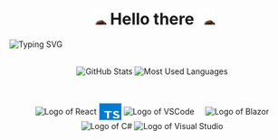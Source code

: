 <h1 align="center">
    <img src="kenobi.gif" width="30px" height="30px" />
    Hello there
    <img src="kenobi.gif" width="30px" height="30px" />
</h1>

![Typing SVG](https://readme-typing-svg.herokuapp.com/?color=58A6FF&size=35&center=true&vCenter=true&width=1000&lines=I'm+Mohammad+Hossein+Rastegarinia;I'm+a+Front-End+(Mobile+and+Web)+Developer;Working+on+React+and+.NET+projects;Ask+me+about+React,+Blazor+and+.NET+MAUI;I+Love+Marvel,+DC+and+Star+Wars+movies)

<div align="center">
  <br>
    <img height="190rem" alt="GitHub Stats" src="https://github-readme-stats.vercel.app/api?username=mhrastegari&show_icons=true&theme=github_dark&count_private=true&bg_color=0d1117&hide_border=true"/>
    <img height="190rem" alt="Most Used Languages" src="https://github-readme-stats.vercel.app/api/top-langs/?username=mhrastegari&langs_count=8&count_private=false&layout=compact&theme=github_dark&bg_color=0d1117&hide_border=true"/>
</div>
   
<br>
<br>
  
<div style="display: inline_flex; gap: 10px">
  <p align="center">
      <img align="center" alt="Logo of React" height="30" width="40" title="React" src="https://cdn.jsdelivr.net/gh/devicons/devicon/icons/react/react-original.svg">
      <img align="center" alt="Logo of TypeScript" height="30" width="40" title="TypeScript" src="https://raw.githubusercontent.com/devicons/devicon/master/icons/typescript/typescript-plain.svg">
      <img align="center" alt="Logo of VSCode" height="30" width="40" title="VSCode" src="https://cdn.jsdelivr.net/gh/devicons/devicon/icons/vscode/vscode-original.svg">
      &nbsp;&nbsp;&nbsp;
      <img align="center" alt="Logo of Blazor" height="35" width="35" title="Blazor" src="https://mhrastegari.github.io/images/blazor.png">
      <img align="center" alt="Logo of C#" height="35" width="35" title="C#" src="https://cdn.jsdelivr.net/gh/devicons/devicon/icons/csharp/csharp-original.svg">
      <img align="center" alt="Logo of Visual Studio" height="35" width="35" title="Visual Studio" src="https://mhrastegari.github.io/images/vs.svg">
  </p>
</div>
